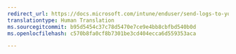 ```yaml
---
redirect_url: https://docs.microsoft.com/intune/enduser/send-logs-to-your-it-admin-using-cable-android
translationtype: Human Translation
ms.sourcegitcommit: b95d5454c37c78d5470e7ce9e4bb8cbfbd540b0d
ms.openlocfilehash: c570b8fa0cf8b7301be3cd404ecca6d559353aca

---
```




<!--HONumber=Feb17_HO1-->


